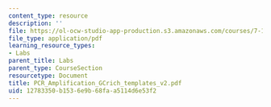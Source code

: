 ```yaml
---
content_type: resource
description: ''
file: https://ol-ocw-studio-app-production.s3.amazonaws.com/courses/7-13-experimental-microbial-genetics-fall-2003/12783350b1536e9b68faa5114d6e53f2_PCR_Amplification_GCrich_templates_v2.pdf
file_type: application/pdf
learning_resource_types:
- Labs
parent_title: Labs
parent_type: CourseSection
resourcetype: Document
title: PCR_Amplification_GCrich_templates_v2.pdf
uid: 12783350-b153-6e9b-68fa-a5114d6e53f2
---
```

